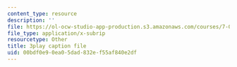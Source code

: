 ```yaml
---
content_type: resource
description: ''
file: https://ol-ocw-studio-app-production.s3.amazonaws.com/courses/7-01sc-fundamentals-of-biology-fall-2011/00bdf0e90ea05dad832ef55af840e2df_SvjeCxVu2dI.vtt
file_type: application/x-subrip
resourcetype: Other
title: 3play caption file
uid: 00bdf0e9-0ea0-5dad-832e-f55af840e2df
---
```


